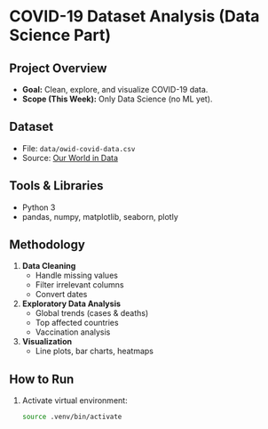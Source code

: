 # COVID-19 Dataset Analysis (Data Science Part)

## Project Overview
- **Goal:** Clean, explore, and visualize COVID-19 data.
- **Scope (This Week):** Only Data Science (no ML yet).

## Dataset
- File: `data/owid-covid-data.csv`
- Source: [Our World in Data](https://ourworldindata.org/covid-data)

## Tools & Libraries
- Python 3
- pandas, numpy, matplotlib, seaborn, plotly

## Methodology
1. **Data Cleaning**
   - Handle missing values
   - Filter irrelevant columns
   - Convert dates
2. **Exploratory Data Analysis**
   - Global trends (cases & deaths)
   - Top affected countries
   - Vaccination analysis
3. **Visualization**
   - Line plots, bar charts, heatmaps

## How to Run
1. Activate virtual environment:
   ```bash
   source .venv/bin/activate
